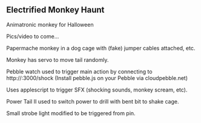 ## Electrified Monkey Haunt

Animatronic monkey for Halloween

Pics/video to come...

Papermache monkey in a dog cage with (fake) jumper cables attached, etc.

Monkey has servo to move tail randomly.

Pebble watch used to trigger main action by connecting to http://<host>:3000/shock
(Install pebble.js on your Pebble via cloudpebble.net)

Uses applescript to trigger SFX (shocking sounds, monkey scream, etc).

Power Tail II used to switch power to drill with bent bit to shake cage.

Small strobe light modified to be triggered from pin.






